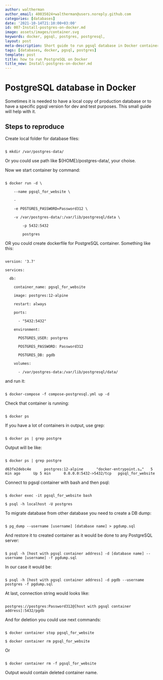 ```yaml
---
author: waltherman
author_email: 40035024+waltherman@users.noreply.github.com
categories: [databases]
date: '2021-10-14T21:10:00+03:00'
id: 007-Install-postgres-on-docker.md
image: assets/images/container.svg
keywords: docker, pgsql, postgres, postgresql,
layout: post
meta-description: Short guide to run pgsql database in Docker container
tags: [databases, docker, pgsql, postgres]
template: post
title: how to run PostgreSQL on Docker
title_new: Install-postgres-on-docker.md
---
```




# PostgreSQL database in Docker



Sometimes it is needed to have a local copy of production database or to have a specific pgsql version for dev and test purposes. This small guide will help with it.



## Steps to reproduce



Create local folder for database files:

```

$ mkdir /var/postgres-data/

```

Or you could use path like ${HOME}/postgres-data/, your choise.



Now we start container by command:

```

$ docker run -d \

	--name pgsql_for_website \

	-

	-e POSTGRES_PASSWORD=Password312 \

	-v /var/postgres-data/:/var/lib/postgresql/data \

        -p 5432:5432

        postgres

```



OR you could create dockerfile for PostgreSQL container. Something like this:



```

version: '3.7'

services:

  db:

    container_name: pgsql_for_website

    image: postgres:12-alpine

    restart: always

    ports:

      - "5432:5432"

    environment:

      POSTGRES_USER: postgres

      POSTGRES_PASSWORD: Password312

      POSTGRES_DB: pgdb

    volumes:

      - /var/postgres-data:/var/lib/postgresql/data/

```



and run it:

```

$ docker-compose -f compose-postgresql.yml up -d

```



Check that container is running:

```

$ docker ps

```

If you have a lot of containers in output, use grep:

```

$ docker ps | grep postgre

```

Output will be like:

```

$ docker ps | grep postgre

d63fe2debc4e      postgres:12-alpine      "docker-entrypoint.s…"   5 min ago      Up 5 min      0.0.0.0:5432->5432/tcp   pgsql_for_website

```



Connect to pgsql container with bash and then psql:

```

$ docker exec -it pgsql_for_website bash

$ psql -h localhost -U postgres

```



To migrate database from other database you need to create a DB dump:

```

$ pg_dump --username [username] [database name] > pgdump.sql

```



And restore it to created container as it would be done to any PostgreSQL server:

```

$ psql -h [host with pgsql container address] -d [database name] --username [username] -f pgdump.sql

```

In our case it would be:

```

$ psql -h [host with pgsql container address] -d pgdb --username postgres -f pgdump.sql

```



At last, connection string would looks like:

```

postgres://postgres:Password312@[host with pgsql container address]:5432/pgdb

```



And for deletion you could use next commands:

```

$ docker container stop pgsql_for_website 

$ docker container rm pgsql_for_website

```

Or

```

$ docker container rm -f pgsql_for_website

```

Output would contain deleted container name.
